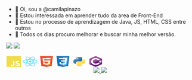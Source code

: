 - 👋 Oi, sou a @camilapinazo
- 👀 Estou interessada em aprender tudo da area de Front-End
- 🌱 Estou no processo de aprendizagem de Java, JS, HTML, CSS entre outros
- 💞️ Todos os dias procuro melhorar e buscar minha melhor versão.


<div> 
    <a href = "mailto:mila.pinazo@gmail.com"><img src="https://img.shields.io/badge/-Gmail-%23333?style=for-the-badge&logo=gmail&logoColor=white" target="_blank"></a>
  <a href="https://www.linkedin.com/in/camila-pinazo-silva-45875016a" target="_blank"><img src="https://img.shields.io/badge/-LinkedIn-%230077B5?style=for-the-badge&logo=linkedin&logoColor=white" target="_blank"></a> 
 
</div>

<div style="display: inline_block"><br>
  <img align="center" alt="Rafa-Js" height="30" width="40" src="https://raw.githubusercontent.com/devicons/devicon/master/icons/javascript/javascript-plain.svg">
  <img align="center" alt="Rafa-React" height="30" width="40" src="https://raw.githubusercontent.com/devicons/devicon/master/icons/react/react-original.svg">
  <img align="center" alt="Rafa-HTML" height="30" width="40" src="https://raw.githubusercontent.com/devicons/devicon/master/icons/html5/html5-original.svg">
  <img align="center" alt="Rafa-CSS" height="30" width="40" src="https://raw.githubusercontent.com/devicons/devicon/master/icons/css3/css3-original.svg">
  <img align="center" alt="Rafa-Python" height="30" width="40" src="https://raw.githubusercontent.com/devicons/devicon/master/icons/python/python-original.svg">
  <img align="center" alt="Rafa-Csharp" height="30" width="40" src="https://raw.githubusercontent.com/devicons/devicon/master/icons/csharp/csharp-original.svg">
</div>



<div align="center"><div align="center"><div align="center"><div align="center"><div align="center">
  <a href="https://github.com/camilapinazo"> 
  <img height="180em" src="https://github-readme-stats.vercel.app/api?username=camilapinazo&show_icons=true&theme=onedark&include_all_commits=true&count_private=true"/>
  <img height="180em" src="https://github-readme-stats.vercel.app/api/top-langs/?username=camilapinazo&layout=compact&langs_count=7&theme=onedark"/>
</div>


<!---
camilapinazo/camilapinazo is a ✨ special ✨ repository because its `README.md` (this file) appears on your GitHub profile.
You can click the Preview link to take a look at your changes.
--->
